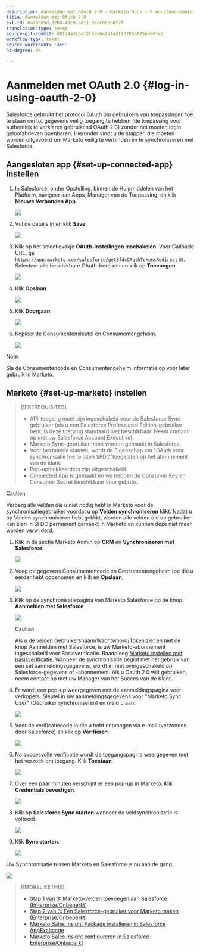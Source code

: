```yaml
---
description: Aanmelden met OAuth 2.0 - Marketo Docs - Productdocumentatie
title: Aanmelden met OAuth 2.0
exl-id: 0a70505d-d2b8-4dc9-ad11-decc86588f7f
translation-type: tm+mt
source-git-commit: d81a4a3caa12c5ec642afadf9328b3825bde6fed
workflow-type: tm+mt
source-wordcount: '465'
ht-degree: 0%

---
```


# Aanmelden met OAuth 2.0 {#log-in-using-oauth-2-0}

Salesforce gebruikt het protocol OAuth om gebruikers van toepassingen toe te staan om tot gegevens veilig toegang te hebben (de toepassing voor authentiek te verklaren gebruikend OAuth 2.0) zonder het moeten login geloofsbrieven openbaren. Hieronder vindt u de stappen die moeten worden uitgevoerd om Marketo veilig te verbinden en te synchroniseren met Salesforce.

## Aangesloten app {#set-up-connected-app} instellen

1. In Salesforce, onder Opstelling, binnen de Hulpmiddelen van het Platform, navigeer aan Apps, Manager van de Toepassing, en klik **Nieuwe Verbonden App**.

   ![](assets/setting-up-oauth-2-1.png)

1. Vul de details in en klik **Save**.

   ![](assets/setting-up-oauth-2-2.png)

1. Klik op het selectievakje **OAuth-instellingen inschakelen**. Voor Callback URL, ga `https://app.marketo.com/salesforce/getSfdcOAuthTokensRedirect` in. Selecteer alle beschikbare OAuth-bereiken en klik op **Toevoegen**.

   ![](assets/setting-up-oauth-2-3.png)

1. Klik **Opslaan**.

   ![](assets/setting-up-oauth-2-4.png)

1. Klik **Doorgaan**.

   ![](assets/setting-up-oauth-2-5.png)

1. Kopieer de Consumentensleutel en Consumentengeheim.

   ![](assets/setting-up-oauth-2-6.png)

>[!NOTE]
>
>Sla de Consumentencode en Consumentengeheim informatie op voor later gebruik in Marketo.

## Marketo {#set-up-marketo} instellen

>[!PREREQUISITES]
>
>* API-toegang moet zijn ingeschakeld voor de Salesforce Sync-gebruiker (als u een Salesforce Professional Edition-gebruiker bent, is deze toegang standaard niet beschikbaar. Neem contact op met uw Salesforce Account Executive).
>* Marketo Sync-gebruiker moet worden gemaakt in Salesforce.
>* Voor bestaande klanten, wordt de Eigenschap om &quot;OAuth voor synchronisatie toe te laten SFDC&quot;toegelaten op het abonnement van de klant.
>* Pop-upblokkeerders zijn uitgeschakeld.
>* Connected App is gemaakt en we hebben de Consumer Key en Consumer Secret beschikbaar voor gebruik.


>[!CAUTION]
>
>Verberg alle velden die u niet nodig hebt in Marketo voor de synchronisatiegebruiker voordat u op **Velden synchroniseren** klikt. Nadat u op Velden synchroniseren hebt geklikt, worden alle velden die de gebruiker kan zien in SFDC permanent gemaakt in Marketo en kunnen deze niet meer worden verwijderd.

1. Klik in de sectie Marketo Admin op **CRM** en **Synchroniseren met Salesforce**.

   ![](assets/setting-up-oauth-2-7.png)

1. Voeg de gegevens Consumentencode en Consumentengeheim toe die u eerder hebt opgenomen en klik en **Opslaan**.

   ![](assets/setting-up-oauth-2-8.png)

1. Klik op de synchronisatiepagina van Marketo Salesforce op de knop **Aanmelden met Salesforce**.

   ![](assets/setting-up-oauth-2-9.png)

   >[!CAUTION]
   >
   >Als u de velden Gebruikersnaam/Wachtwoord/Token ziet en niet de knop Aanmelden met Salesforce, is uw Marketo-abonnement ingeschakeld voor Basisverificatie. Raadpleeg [Marketo instellen met basisverificatie](/help/marketo/product-docs/crm-sync/salesforce-sync/setup/enterprise-unlimited-edition/step-3-of-3-connect-marketo-and-salesforce-enterprise-unlimited.md). Wanneer de synchronisatie begint met het gebruik van een set aanmeldingsgegevens, wordt er niet overgeschakeld op Salesforce-gegevens of -abonnement. Als u Oauth 2.0 wilt gebruiken, neem contact op met uw Manager van het Succes van de Klant.

1. Er wordt een pop-up weergegeven met de aanmeldingspagina voor verkopers. Sleutel in uw aanmeldingsgegevens voor &quot;Marketo Sync User&quot; (Gebruiker synchroniseren) en meld u aan.

   ![](assets/setting-up-oauth-2-10.png)

1. Voer de verificatiecode in die u hebt ontvangen via e-mail (verzonden door Salesforce) en klik op **Verifiëren**.

   ![](assets/setting-up-oauth-2-11.png)

1. Na succesvolle verificatie wordt de toegangspagina weergegeven met het verzoek om toegang. Klik **Toestaan**.

   ![](assets/setting-up-oauth-2-12.png)

1. Over een paar minuten verschijnt er een pop-up in Marketo. Klik **Credentials bevestigen**.

   ![](assets/setting-up-oauth-2-13.png)

1. Klik op **Salesforce Sync starten** wanneer de veldsynchronisatie is voltooid.

   ![](assets/setting-up-oauth-2-14.png)

1. Klik **Sync starten**.

   ![](assets/setting-up-oauth-2-15.png)

Uw Synchronisatie tussen Marketo en Salesforce is nu aan de gang.

![](assets/setting-up-oauth-2-16.png)

>[!MORELIKETHIS]
>
>* [Stap 1 van 3: Marketo-velden toevoegen aan Salesforce (Enterprise/Onbeperkt)](/help/marketo/product-docs/crm-sync/salesforce-sync/setup/enterprise-unlimited-edition/step-1-of-3-add-marketo-fields-to-salesforce-enterprise-unlimited.md)
>* [Stap 2 van 3: Een Salesforce-gebruiker voor Marketo maken (Enterprise/Onbeperkt)](/help/marketo/product-docs/crm-sync/salesforce-sync/setup/enterprise-unlimited-edition/step-2-of-3-create-a-salesforce-user-for-marketo-enterprise-unlimited.md)
>* [Marketo Sales Insight Package installeren in Salesforce AppExchange](/help/marketo/product-docs/marketo-sales-insight/msi-for-salesforce/installation/install-marketo-sales-insight-package-in-salesforce-appexchange.md)
>* [Marketo Sales Insight configureren in Salesforce Enterprise/Onbeperkt](/help/marketo/product-docs/marketo-sales-insight/msi-for-salesforce/configuration/configure-marketo-sales-insight-in-salesforce-enterprise-unlimited.md)

